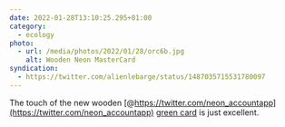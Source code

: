 ```yaml
---
date: 2022-01-28T13:10:25.295+01:00
category:
  - ecology
photo:
  - url: /media/photos/2022/01/28/orc6b.jpg
    alt: Wooden Neon MasterCard
syndication:
  - https://twitter.com/alienlebarge/status/1487035715531780097
---
```

The touch of the new wooden [@https://twitter.com/neon_accountapp](https://twitter.com/neon_accountapp) [green card](https://neon-free.ch/en/neon-green/ "Info about neon green accounts") is just excellent.
